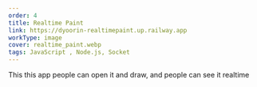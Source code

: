 ```yaml
---
order: 4
title: Realtime Paint
link: https://dyoorin-realtimepaint.up.railway.app
workType: image
cover: realtime_paint.webp
tags: JavaScript , Node.js, Socket
---
```


This this app people can open it and draw, and people can see it realtime
